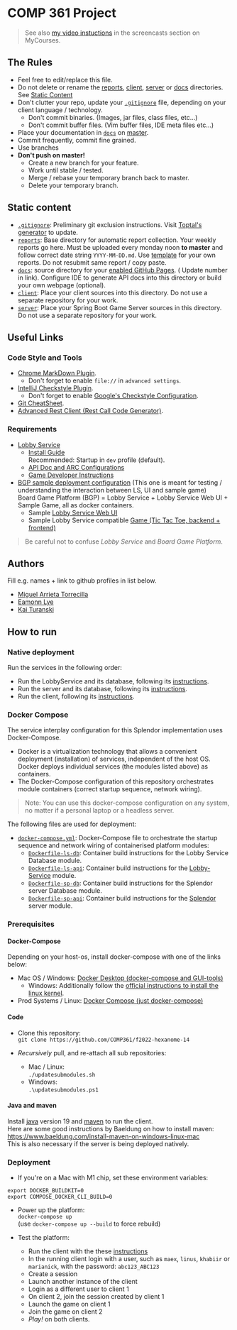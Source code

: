 # COMP 361 Project

> See also [my video instuctions](https://www.cs.mcgill.ca/~mschie3/COMP361/Repository-Best-Practices.mp4) in the
> screencasts section on MyCourses.

## The Rules

* Feel free to edit/replace this file.
* Do not delete or rename the [reports](reports), [client](client), [server](server) or [docs](docs) directories.  
  See [Static Content](#static-content)
* Don't clutter your repo, update your [```.gitignore```](.gitignore) file, depending on your client language /
  technology.
    * Don't commit binaries. (Images, jar files, class files, etc...)
    * Don't commit buffer files. (Vim buffer files, IDE meta files etc...)
* Place your documentation in [```docs```](docs) on [master](branch).
* Commit frequently, commit fine grained.
* Use branches
* **Don't push on master!**
    * Create a new branch for your feature.
    * Work until stable / tested.
    * Merge / rebase your temporary branch back to master.
    * Delete your temporary branch.

## Static content

* [```.gitignore```](.gitignore): Preliminary git exclusion instructions.
  Visit [Toptal's generator](https://www.toptal.com/developers/gitignore) to update.
* [```reports```](reports): Base directory for automatic report collection. Your weekly reports go here. Must be
  uploaded every monday noon **to master** and follow correct date string ```YYYY-MM-DD.md```.
  Use [template](reports/YYYY-MM-DD.md) for your own reports. Do not resubmit same report / copy paste.
* [```docs```](docs): source directory for your [enabled GitHub Pages](https://comp361.github.io/f2022-hexanome-14/). (
  Update number in link). Configure IDE to generate API docs into this directory or build your own webpage (optional).
* [```client```](client): Place your client sources into this directory. Do not use a separate repository for your work.
* [```server```](server): Place your Spring Boot Game Server sources in this directory. Do not use a separate repository
  for your work.

## Useful Links

### Code Style and Tools

* [Chrome MarkDown Plugin](https://chrome.google.com/webstore/detail/markdown-viewer/ckkdlimhmcjmikdlpkmbgfkaikojcbjk?hl=en).
    * Don't forget to enable ```file://``` in ```advanced settings```.
* [IntelliJ Checkstyle Plugin](https://plugins.jetbrains.com/plugin/1065-checkstyle-idea).
    * Don't forget to
      enable [Google's Checkstyle Configuration](https://raw.githubusercontent.com/checkstyle/checkstyle/master/src/main/resources/google_checks.xml).
* [Git CheatSheet](git-cheatsheet.md).
* [Advanced Rest Client (Rest Call Code Generator)](https://docs.advancedrestclient.com/installation).

### Requirements

* [Lobby Service](https://github.com/kartoffelquadrat/LobbyService)
    * [Install Guide](https://github.com/kartoffelquadrat/LobbyService/blob/master/markdown/build-deploy.md)  
      Recommended: Startup in ```dev``` profile (default).
    * [API Doc and ARC Configurations](https://github.com/kartoffelquadrat/LobbyService/blob/master/markdown/api.md)
    * [Game Developer Instructions](https://github.com/kartoffelquadrat/LobbyService/blob/master/markdown/game-dev.md)
* [BGP sample deployment configuration](https://github.com/kartoffelquadrat/BoardGamePlatform) (This one is meant for
  testing / understanding the interaction between LS, UI and sample game)  
  Board Game Platform (BGP) = Lobby Service + Lobby Service Web UI + Sample Game, all as docker containers.
    * Sample [Lobby Service Web UI](https://github.com/kartoffelquadrat/LobbyServiceWebInterface)
    * Sample Lobby Service
      compatible [Game (Tic Tac Toe, backend + frontend)](https://github.com/kartoffelquadrat/BgpXox)

> Be careful not to confuse *Lobby Service* and *Board Game Platform*.

## Authors

Fill e.g. names + link to github profiles in list below.

* [Miguel Arrieta Torrecilla](https://github.com/Chuset21)
* [Eamonn Lye](https://github.com/eamonn-lye)
* [Kai Turanski](https://github.com/kailaidescope)

## How to run

### Native deployment

Run the services in the following order:

- Run the LobbyService and its database, following its [instructions](LobbyService/README.md).
- Run the server and its database, following its [instructions](server/README.md).
- Run the client, following its [instructions](client/README.md).

### Docker Compose

The service interplay configuration for this Splendor implementation uses Docker-Compose.

- Docker is a virtualization technology that allows a convenient deployment (installation) of services, independent of
  the host OS. Docker deploys individual services (the modules listed above) as containers.
- The Docker-Compose configuration of this repository orchestrates module containers (correct startup sequence, network
  wiring).

> Note: You can use this docker-compose configuration on any system, no matter if a personal laptop or a headless
> server.

The following files are used for deployment:

* [```docker-compose.yml```](docker-compose.yml): Docker-Compose file to orchestrate the startup sequence and network
  wiring of containerised platform modules:
    * [```Dockerfile-ls-db```](Dockerfile-ls-db): Container build instructions for the Lobby Service Database
      module.
    * [```Dockerfile-ls-api```](Dockerfile-ls-api): Container build instructions for
      the [Lobby-Service](https://github.com/kartoffelquadrat/LobbyService) module.
    * [```Dockerfile-sp-db```](Dockerfile-sp-db): Container build instructions for the Splendor server Database
      module.
    * [```Dockerfile-sp-api```](Dockerfile-sp-api): Container build instructions for
      the [Splendor](https://github.com/COMP361/f2022-hexanome-14) server module.

### Prerequisites

#### Docker-Compose

Depending on your host-os, install docker-compose with one of the links below:

* Mac OS / Windows: [Docker Desktop (docker-compose and GUI-tools)](https://www.docker.com/products/docker-desktop)
    * Windows: Additionally follow
      the [official instructions to install the linux kernel](https://docs.microsoft.com/en-us/windows/wsl/install-win10#manual-installation-steps).
* Prod Systems / Linux: [Docker Compose (just docker-compose)](https://docs.docker.com/compose/install/)

#### Code

* Clone this repository:  
  ```git clone https://github.com/COMP361/f2022-hexanome-14```

* *Recursively* pull, and re-attach all sub repositories:

    * Mac / Linux:  
      ```./updatesubmodules.sh```
    * Windows:  
      ```.\updatesubmodules.ps1```

#### Java and maven

Install [java](https://www.oracle.com/java/technologies/downloads/) version 19
and [maven](https://maven.apache.org/install.html) to run the client.  
Here are some good instructions by Baeldung on how to install
maven: https://www.baeldung.com/install-maven-on-windows-linux-mac  
This is also necessary if the server is being deployed natively.

### Deployment

* If you're on a Mac with M1 chip, set these environment variables:

```
export DOCKER_BUILDKIT=0
export COMPOSE_DOCKER_CLI_BUILD=0
```

* Power up the platform:  
  ```docker-compose up```  
  (use ```docker-compose up --build``` to force rebuild)

* Test the platform:
    * Run the client with the these [instructions](client/README.md)
    * In the running client login with a user, such as ```maex```, ```linus```, ```khabiir``` or ```marianick```, with
      the
      password: ```abc123_ABC123```
    * Create a session
    * Launch another instance of the client
    * Login as a different user to client 1
    * On client 2, join the session created by client 1
    * Launch the game on client 1
    * Join the game on client 2
    * *Play!* on both clients.
